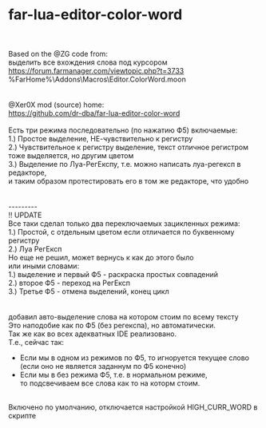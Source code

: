 # far-lua-editor-color-word
<br /><br />
Based on the @ZG code from:<br />
выделить все вхождения слова под курсором<br />
https://forum.farmanager.com/viewtopic.php?t=3733<br />
%FarHome%\Addons\Macros\Editor.ColorWord.moon<br />
<br /><br />
@Xer0X mod (source) home:<br />
https://github.com/dr-dba/far-lua-editor-color-word<br />
<br />
Eсть три режима последовательно (по нажатию Ф5) включаемые:<br />
1.) Простое выделение, НЕ-чувствительно к регистру<br />
2.) Чувствительное к регистру выделение, текст отличное регистром тоже выделяется, но другим цветом<br />
3.) Выделение по Луа-РегЕкспу, т.е. можно написать луа-регексп в редакторе,<br />
и таким образом протестировать его в том же редакторе, что удобно<br />
<br /><br />
---------<br />
!! UPDATE<br />
Все таки сделал только два переключаемых зацикленных режима:<br />
1.) Простой, с отдельным цветом если отличается по буквенному регистру<br />
2.) Луа РегЕксп<br />
Но еще не решил, может вернусь к как до этого было<br />
или иными словами:<br />
1.) выделение и первый Ф5 - раскраска простых совпадений<br />
2.) второе Ф5 - переход на РегЕксп<br />
3.) Третье Ф5 - отмена выделений, конец цикл<br />
<br /><br />
добавил авто-выделение слова на котором стоим по всему тексту<br />
Это наподобие как по Ф5 (без регекспа), но автоматически.<br />
Так же как во всех адекватных IDE реализовано.<br />
Т.е., сейчас так:<br />
* Если мы в одном из режимов по Ф5, то игноруется текущее слово<br />
	(если оно не является заданнум по Ф5 конечно)<br />
* Если мы в без режима Ф5, т.е. в нормальном режиме,<br />
	то подсвечиваем все слова как то на которм стоим.<br />
<br />
Включено по умолчанию, отключается настройкой HIGH_CURR_WORD в скрипте<br />
